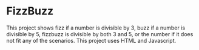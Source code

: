 # FizzBuzz
This project shows fizz if a number is divisible by 3, buzz if a number is divisible by 5, fizzbuzz is divisible by both 3 and 5, or the number if it does not fit any of the scenarios. This project uses HTML and Javascript.

